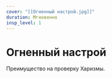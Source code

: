 ```yaml
---
cover: "[[Огненный настрой.jpg]]"
duration: Мгновенно
insp_level: 1
---
```

# Огненный настрой

Преимущество на проверку Харизмы.
